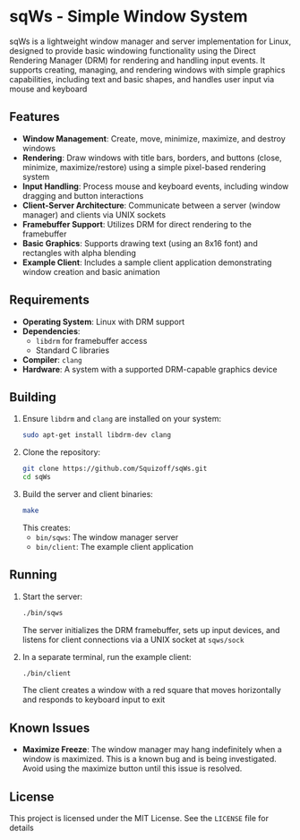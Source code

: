 # sqWs - Simple Window System

sqWs is a lightweight window manager and server implementation for Linux, designed to provide basic windowing functionality using the Direct Rendering Manager (DRM) for rendering and handling input events. It supports creating, managing, and rendering windows with simple graphics capabilities, including text and basic shapes, and handles user input via mouse and keyboard

## Features

- **Window Management**: Create, move, minimize, maximize, and destroy windows
- **Rendering**: Draw windows with title bars, borders, and buttons (close, minimize, maximize/restore) using a simple pixel-based rendering system
- **Input Handling**: Process mouse and keyboard events, including window dragging and button interactions
- **Client-Server Architecture**: Communicate between a server (window manager) and clients via UNIX sockets
- **Framebuffer Support**: Utilizes DRM for direct rendering to the framebuffer
- **Basic Graphics**: Supports drawing text (using an 8x16 font) and rectangles with alpha blending
- **Example Client**: Includes a sample client application demonstrating window creation and basic animation

## Requirements

- **Operating System**: Linux with DRM support
- **Dependencies**:
  - `libdrm` for framebuffer access
  - Standard C libraries
- **Compiler**: `clang`
- **Hardware**: A system with a supported DRM-capable graphics device

## Building

1. Ensure `libdrm` and `clang` are installed on your system:
   ```bash
   sudo apt-get install libdrm-dev clang
   ```
2. Clone the repository:
   ```bash
   git clone https://github.com/Squizoff/sqWs.git
   cd sqWs
   ```
3. Build the server and client binaries:
   ```bash
   make
   ```
   This creates:
   - `bin/sqws`: The window manager server
   - `bin/client`: The example client application

## Running

1. Start the server:
   ```bash
   ./bin/sqws
   ```
   The server initializes the DRM framebuffer, sets up input devices, and listens for client connections via a UNIX socket at `sqws/sock`

2. In a separate terminal, run the example client:
   ```bash
   ./bin/client
   ```
   The client creates a window with a red square that moves horizontally and responds to keyboard input to exit

## Known Issues

- **Maximize Freeze**: The window manager may hang indefinitely when a window is maximized. This is a known bug and is being investigated. Avoid using the maximize button until this issue is resolved.

## License

This project is licensed under the MIT License. See the `LICENSE` file for details